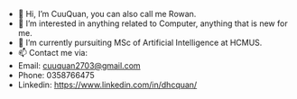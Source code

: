 - 👋 Hi, I’m CuuQuan, you can also call me Rowan.
- 👀 I’m interested in anything related to Computer, anything that is new for me.
- 🌱 I’m currently pursuiting  MSc of Artificial Intelligence at HCMUS.
- 📫 Contact me via:
-  Email: cuuquan2703@gmail.com
-  Phone: 0358766475
- Linkedin: https://www.linkedin.com/in/dhcquan/
<!---
cuuquan2703/cuuquan2703 is a ✨ special ✨ repository because its `README.md` (this file) appears on your GitHub profile.
You can click the Preview link to take a look at your changes.
--->
